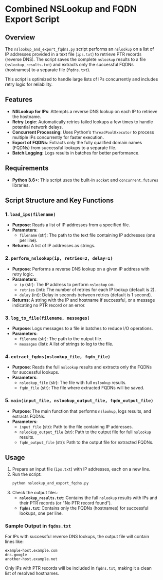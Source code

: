 
# Combined NSLookup and FQDN Export Script

## Overview

The `nslookup_and_export_fqdns.py` script performs an `nslookup` on a list of IP addresses provided in a text file (`ips.txt`) to retrieve PTR records (reverse DNS). The script saves the complete `nslookup` results to a file (`nslookup_results.txt`) and extracts only the successful FQDNs (hostnames) to a separate file (`fqdns.txt`).

This script is optimized to handle large lists of IPs concurrently and includes retry logic for reliability.

## Features

- **NSLookup for IPs**: Attempts a reverse DNS lookup on each IP to retrieve the hostname.
- **Retry Logic**: Automatically retries failed lookups a few times to handle potential network delays.
- **Concurrent Processing**: Uses Python’s `ThreadPoolExecutor` to process multiple IPs concurrently for faster execution.
- **Export of FQDNs**: Extracts only the fully qualified domain names (FQDNs) from successful lookups to a separate file.
- **Batch Logging**: Logs results in batches for better performance.

## Requirements

- **Python 3.6+**: This script uses the built-in `socket` and `concurrent.futures` libraries.

## Script Structure and Key Functions

### 1. `load_ips(filename)`

- **Purpose**: Reads a list of IP addresses from a specified file.
- **Parameters**: 
  - `filename` (str): The path to the text file containing IP addresses (one per line).
- **Returns**: A list of IP addresses as strings.

### 2. `perform_nslookup(ip, retries=2, delay=1)`

- **Purpose**: Performs a reverse DNS lookup on a given IP address with retry logic.
- **Parameters**:
  - `ip` (str): The IP address to perform `nslookup` on.
  - `retries` (int): The number of retries for each IP lookup (default is 2).
  - `delay` (int): Delay in seconds between retries (default is 1 second).
- **Returns**: A string with the IP and hostname if successful, or a message indicating no PTR record or an error.

### 3. `log_to_file(filename, messages)`

- **Purpose**: Logs messages to a file in batches to reduce I/O operations.
- **Parameters**:
  - `filename` (str): The path to the output file.
  - `messages` (list): A list of strings to log to the file.
  
### 4. `extract_fqdns(nslookup_file, fqdn_file)`

- **Purpose**: Reads the full `nslookup` results and extracts only the FQDNs for successful lookups.
- **Parameters**:
  - `nslookup_file` (str): The file with full `nslookup` results.
  - `fqdn_file` (str): The file where extracted FQDNs will be saved.

### 5. `main(input_file, nslookup_output_file, fqdn_output_file)`

- **Purpose**: The main function that performs `nslookup`, logs results, and extracts FQDNs.
- **Parameters**:
  - `input_file` (str): Path to the file containing IP addresses.
  - `nslookup_output_file` (str): Path to the output file for full `nslookup` results.
  - `fqdn_output_file` (str): Path to the output file for extracted FQDNs.

## Usage

1. Prepare an input file (`ips.txt`) with IP addresses, each on a new line.
2. Run the script:
   ```bash
   python nslookup_and_export_fqdns.py
   ```
3. Check the output files:
   - **`nslookup_results.txt`**: Contains the full `nslookup` results with IPs and their PTR records (or "No PTR record found").
   - **`fqdns.txt`**: Contains only the FQDNs (hostnames) for successful lookups, one per line.

### Sample Output in `fqdns.txt`

For IPs with successful reverse DNS lookups, the output file will contain lines like:

```plaintext
example-host.example.com
dns.google
another-host.example.net
```

Only IPs with PTR records will be included in `fqdns.txt`, making it a clean list of resolved hostnames.
